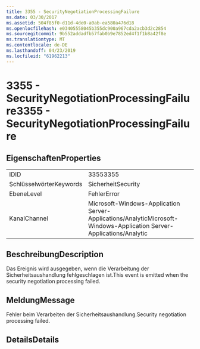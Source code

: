 ```yaml
---
title: 3355 - SecurityNegotiationProcessingFailure
ms.date: 03/30/2017
ms.assetid: 504f85f0-d11d-4de0-a0ab-ea580a476d18
ms.openlocfilehash: e03405558045b355dc900a967cda2acb3d2c2854
ms.sourcegitcommit: 9b552addadfb57fab0b9e7852ed4f1f1b8a42f8e
ms.translationtype: MT
ms.contentlocale: de-DE
ms.lasthandoff: 04/23/2019
ms.locfileid: "61962213"
---
```

# <a name="3355---securitynegotiationprocessingfailure"></a><span data-ttu-id="2a623-102">3355 - SecurityNegotiationProcessingFailure</span><span class="sxs-lookup"><span data-stu-id="2a623-102">3355 - SecurityNegotiationProcessingFailure</span></span>
## <a name="properties"></a><span data-ttu-id="2a623-103">Eigenschaften</span><span class="sxs-lookup"><span data-stu-id="2a623-103">Properties</span></span>  
  
|||  
|-|-|  
|<span data-ttu-id="2a623-104">ID</span><span class="sxs-lookup"><span data-stu-id="2a623-104">ID</span></span>|<span data-ttu-id="2a623-105">3355</span><span class="sxs-lookup"><span data-stu-id="2a623-105">3355</span></span>|  
|<span data-ttu-id="2a623-106">Schlüsselwörter</span><span class="sxs-lookup"><span data-stu-id="2a623-106">Keywords</span></span>|<span data-ttu-id="2a623-107">Sicherheit</span><span class="sxs-lookup"><span data-stu-id="2a623-107">Security</span></span>|  
|<span data-ttu-id="2a623-108">Ebene</span><span class="sxs-lookup"><span data-stu-id="2a623-108">Level</span></span>|<span data-ttu-id="2a623-109">Fehler</span><span class="sxs-lookup"><span data-stu-id="2a623-109">Error</span></span>|  
|<span data-ttu-id="2a623-110">Kanal</span><span class="sxs-lookup"><span data-stu-id="2a623-110">Channel</span></span>|<span data-ttu-id="2a623-111">Microsoft-Windows-Application Server-Applications/Analytic</span><span class="sxs-lookup"><span data-stu-id="2a623-111">Microsoft-Windows-Application Server-Applications/Analytic</span></span>|  
  
## <a name="description"></a><span data-ttu-id="2a623-112">Beschreibung</span><span class="sxs-lookup"><span data-stu-id="2a623-112">Description</span></span>  
 <span data-ttu-id="2a623-113">Das Ereignis wird ausgegeben, wenn die Verarbeitung der Sicherheitsaushandlung fehlgeschlagen ist.</span><span class="sxs-lookup"><span data-stu-id="2a623-113">This event is emitted when the security negotiation processing failed.</span></span>  
  
## <a name="message"></a><span data-ttu-id="2a623-114">Meldung</span><span class="sxs-lookup"><span data-stu-id="2a623-114">Message</span></span>  
 <span data-ttu-id="2a623-115">Fehler beim Verarbeiten der Sicherheitsaushandlung.</span><span class="sxs-lookup"><span data-stu-id="2a623-115">Security negotiation processing failed.</span></span>  
  
## <a name="details"></a><span data-ttu-id="2a623-116">Details</span><span class="sxs-lookup"><span data-stu-id="2a623-116">Details</span></span>
